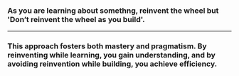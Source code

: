 ### **As you are learning about somethng, reinvent  the wheel but 'Don’t reinvent the wheel as you build'.**
-----
### **This approach fosters both mastery and pragmatism. By reinventing while learning, you gain understanding, and by avoiding reinvention while building, you achieve efficiency.**